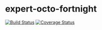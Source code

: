 # expert-octo-fortnight

[![Build Status](https://travis-ci.org/roddajohn/expert-octo-fortnight.svg?branch=master)](https://travis-ci.org/roddajohn/expert-octo-fortnight)
[![Coverage Status](https://coveralls.io/repos/github/roddajohn/expert-octo-fortnight/badge.svg?branch=master)](https://coveralls.io/github/roddajohn/expert-octo-fortnight?branch=master)
